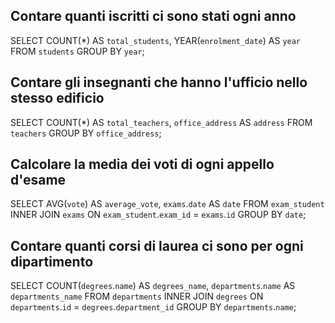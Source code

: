 ## Contare quanti iscritti ci sono stati ogni anno

SELECT COUNT(*) AS `total_students`, YEAR(`enrolment_date`) AS `year` FROM `students` GROUP BY `year`;

## Contare gli insegnanti che hanno l'ufficio nello stesso edificio

SELECT COUNT(*) AS `total_teachers`, `office_address` AS `address` FROM `teachers` GROUP BY `office_address`;

<!-- HO PROVATO AD USARE ANCHE COUNT(`id`) E COUNT(`name`) ED HO AVUTO LO STESSO RISULTATO -->

## Calcolare la media dei voti di ogni appello d'esame

SELECT AVG(`vote`) AS `average_vote`, `exams`.`date` AS `date` FROM `exam_student` INNER JOIN `exams` ON `exam_student`.`exam_id` = `exams`.`id` GROUP BY `date`;

## Contare quanti corsi di laurea ci sono per ogni dipartimento

SELECT COUNT(`degrees`.`name`) AS `degrees_name`, `departments`.`name` AS `departments_name` FROM `departments` INNER JOIN `degrees` ON `departments`.`id` = `degrees`.`department_id` GROUP BY `departments`.`name`;